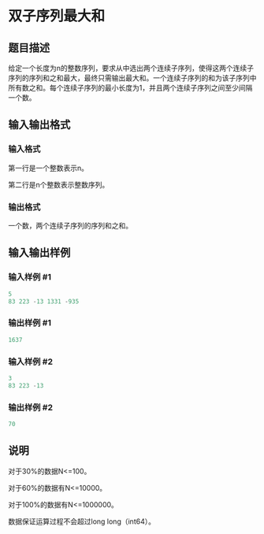 # 双子序列最大和

## 题目描述

给定一个长度为n的整数序列，要求从中选出两个连续子序列，使得这两个连续子序列的序列和之和最大，最终只需输出最大和。一个连续子序列的和为该子序列中所有数之和。每个连续子序列的最小长度为1，并且两个连续子序列之间至少间隔一个数。

## 输入输出格式

### 输入格式

第一行是一个整数表示n。

第二行是n个整数表示整数序列。

### 输出格式

一个数，两个连续子序列的序列和之和。

## 输入输出样例

### 输入样例 #1

```cpp
5
83 223 -13 1331 -935
```


### 输出样例 #1

```cpp
1637
```


### 输入样例 #2

```cpp
3
83 223 -13
```


### 输出样例 #2

```cpp
70
```


## 说明

对于30%的数据N<=100。

对于60%的数据有N<=10000。

对于100%的数据有N<=1000000。

数据保证运算过程不会超过long long（int64）。


